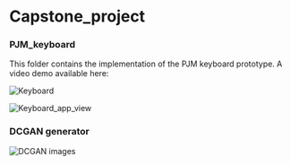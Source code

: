 # Capstone_project




### PJM_keyboard

This folder contains the implementation of the PJM keyboard prototype. A video demo available here: 

![Keyboard](https://i.ibb.co/hVxZGnR/Screenshot-2021-03-14-at-15-38-11.png) 

![Keyboard_app_view](https://i.ibb.co/1ZYQnjk/Screenshot-2021-03-14-at-16-04-27.png)


### DCGAN generator 

![DCGAN images](https://i.ibb.co/cDX12JX/Screenshot-2021-03-14-at-16-13-25.png)




#### 
